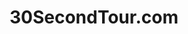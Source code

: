 ---
title: 30SecondTour.com
image: 30secondtour.png
type: WordPress
description: WordPress website used as a real estate sales funnel, with heavy emphases on the WordPress customizer.
url:
---